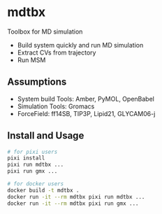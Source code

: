 # mdtbx
Toolbox for MD simulation

- Build system quickly and run MD simulation
- Extract CVs from trajectory
- Run MSM

## Assumptions
- System build Tools: Amber, PyMOL, OpenBabel
- Simulation Tools: Gromacs
- ForceField: ff14SB, TIP3P, Lipid21, GLYCAM06-j

## Install and Usage
~~~bash
# for pixi users
pixi install
pixi run mdtbx ...
pixi run gmx ...

# for docker users
docker build -t mdtbx .
docker run -it --rm mdtbx pixi run mdtbx ...
docker run -it --rm mdtbx pixi run gmx ...
~~~
